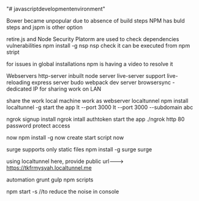 "# javascriptdevelopmentenvironment" 

Bower became unpopular due to absence of build steps
NPM has buld steps and jspm is other option

retire.js and Node Security Platorm are used to check dependencies vulnerabilities
npm install -g nsp
nsp check
it can be executed from npm stript

for issues in global installations npm is having a video to resolve it

Webservers
http-server inbuilt node server
live-server support live-reloading
express server
budo
webpack dev server
browsersync - dedicated IP for sharing work on LAN

share the work
local machine work as webserver
localtunnel
npm install localtunnel -g
start the app
lt --port 3000
lt --port 3000 --subdomain abc

ngrok
signup
install ngrok
intall authtoken
start the app
./ngrok http 80
password protect access

now
npm install -g now
create start script
now

surge
supports only static files
npm install -g surge
surge

using localtunnel here, provide public url---> https://tkfrmysyah.localtunnel.me

automation
grunt
gulp
npm scripts

npm start -s //to reduce the noise in console 
